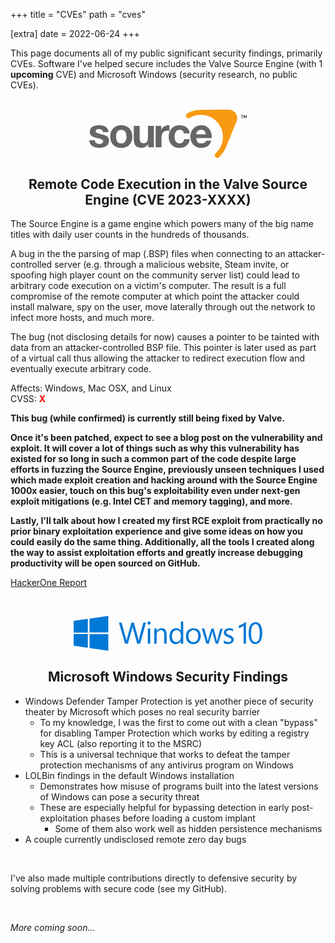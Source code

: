 +++
title = "CVEs"
path = "cves"

[extra]
date = 2022-06-24
+++

This page documents all of my public significant security findings, primarily CVEs. Software I've helped secure includes the Valve Source Engine (with 1 **upcoming** CVE) and Microsoft Windows (security research, no public CVEs).

<br />

<div style="text-align: center">
<svg xmlns="http://www.w3.org/2000/svg" version="1.0" viewBox="0 0 653 200" style="width: 50%">
    <path id="s" d="M 23.174265,127.30566 C 23.345105,137.94646 32.27447,142.24012 41.88716,142.24012 C 48.92322,142.24012 57.8499,139.49325 57.8499,130.90581 C 57.8499,123.52736 47.72124,120.94769 30.2108,117.17352 C 16.133057,114.08151 2.060007,109.10464 2.060007,93.48307 C 2.060007,70.82524 21.630313,64.98736 40.68434,64.98736 C 60.08379,64.98736 77.93614,71.50813 79.82515,93.30914 L 56.65161,93.30914 C 55.96491,83.87105 48.753,81.2952 40.00173,81.2952 C 34.50521,81.2952 26.436292,82.32298 26.436292,89.5344 C 26.436292,98.28964 40.17258,99.48842 54.07397,102.75448 C 68.32343,106.01322 82.22987,111.16441 82.22987,127.64689 C 82.22987,150.99197 61.97311,158.54419 41.71635,158.54419 C 21.118209,158.54419 1.035796,150.8209 4.3e-05,127.30186 L 23.174265,127.30186 L 23.174265,127.30566 z" style="fill: rgb(102, 102, 102);"/>
    <path id="o" d="M 132.69797,64.98736 C 160.68195,64.98736 178.7042,83.52898 178.7042,111.85131 C 178.7042,140.00617 160.68195,158.54419 132.69797,158.54419 C 104.88737,158.54419 86.86166,140.00617 86.86166,111.85131 C 86.86166,83.52898 104.88737,64.98736 132.69797,64.98736 z M 132.69797,140.17662 C 149.34735,140.17662 154.32479,125.92849 154.32479,111.85131 C 154.32479,97.60298 149.34735,83.3551 132.69797,83.3551 C 116.2153,83.3551 111.23876,97.60298 111.23876,111.85131 C 111.23876,125.93216 116.2153,140.17662 132.69797,140.17662 z" style="fill: rgb(102, 102, 102);"/>
    <path id="u" d="M 267.84154,156.14328 L 244.66767,156.14328 L 244.66767,143.78059 L 244.15131,143.78059 C 237.96839,153.73819 227.32763,158.54815 217.02867,158.54815 C 191.1083,158.54815 184.58362,143.95479 184.58362,121.97947 L 184.58362,67.39206 L 208.96356,67.39206 L 208.96356,117.51847 C 208.96356,132.11209 213.25432,139.31944 224.58498,139.31944 C 237.80126,139.31944 243.46864,131.94129 243.46864,113.91114 L 243.46864,67.39206 L 267.84154,67.39206 L 267.84154,156.14328 L 267.84154,156.14328 z" style="fill: rgb(102, 102, 102);"/>
    <path id="r" d="M 275.22786,67.39206 L 298.39747,67.39206 L 298.39747,83.87105 L 298.7416,83.87105 C 303.20385,72.71455 315.22169,64.98736 327.06856,64.98736 C 328.78706,64.98736 330.8462,65.33205 332.39067,65.84498 L 332.39067,88.50642 C 330.15639,87.98681 326.55232,87.6451 323.6388,87.6451 C 305.78507,87.6451 299.60366,100.52025 299.60366,116.14082 L 299.60366,156.1391 L 275.22786,156.1391 L 275.22786,67.39206 z" style="fill: rgb(102, 102, 102);"/>
    <path id="c" d="M 392.47327,98.63502 C 390.92679,88.6801 384.57304,83.35851 374.45166,83.35851 C 358.82678,83.35851 353.67558,99.15056 353.67558,112.19991 C 353.67558,124.90097 358.6564,140.18042 373.93237,140.18042 C 385.26317,140.18042 391.78737,132.97255 393.33148,122.15782 L 416.85081,122.15782 C 413.75902,145.67354 397.45188,158.55188 374.1068,158.55188 C 347.32518,158.55188 329.30293,139.66816 329.30293,113.06111 C 329.30293,85.42197 345.78127,64.99115 374.619,64.99115 C 395.56619,64.99115 414.79105,75.97666 416.33537,98.63502 L 392.47327,98.63502 z" style="fill: rgb(102, 102, 102);"/>
    <path id="e" d="M 443.79962,117.68941 C 444.48616,133.13991 452.0427,140.18042 465.60017,140.18042 C 475.38724,140.18042 483.28518,134.17174 484.82548,128.67838 L 506.28515,128.67838 C 499.41554,149.62227 484.82548,158.54815 464.74427,158.54815 C 436.76234,158.54815 419.42302,139.31944 419.42302,111.85547 C 419.42302,85.24769 437.79073,64.99115 464.74427,64.99115 C 494.95796,64.99115 509.5473,90.39921 507.83286,117.69291 L 443.79962,117.69291 L 443.79962,117.68941 z M 483.45611,102.23889 C 481.22199,89.87977 475.89886,83.35851 464.05292,83.35851 C 448.60601,83.35851 444.14078,95.37624 443.79962,102.23889 L 483.45611,102.23889 z" style="fill: rgb(102, 102, 102);"/>
    <path id="corner" d="M 591.62121,2.48665 C 586.04697,0.20065 580.89574,-0.06695 574.63446,0.012 L 468.52148,0.59412 C 446.62403,-0.51914 425.03851,4.84361 406.38084,15.58449 L 406.40013,15.60658 C 403.06302,17.42549 400.7921,20.97147 400.7921,25.03796 C 400.7921,30.96488 405.60191,35.77118 411.52499,35.77118 C 414.61665,35.77118 417.39203,34.45692 419.35228,32.36755 C 442.68249,19.86338 471.19737,17.45883 497.53351,28.27442 C 544.31211,47.47641 566.74725,101.1626 547.54083,147.93767 C 542.38953,160.48173 534.74005,171.25589 525.42489,179.97016 L 525.50673,180.08542 C 522.31888,181.94514 520.16635,185.39693 520.16635,189.35703 C 520.16635,195.28371 524.97935,200.08631 530.90695,200.08631 C 534.71807,200.08631 538.0654,198.08609 539.96975,195.07581 C 551.31929,184.40553 560.6238,171.2154 566.91837,155.88718 C 567.35224,154.84047 610.8282,48.94267 610.93937,48.65997 C 618.36201,30.58633 609.69577,9.90597 591.62121,2.48665 z" style="fill: rgb(247, 154, 16);"/>
	<path id="T" d="M 634.54004,24.17623 L 634.54004,35.70814 L 632.51721,35.70814 L 632.51721,24.17623 L 628.84345,24.17623 L 628.84345,22.36905 L 638.21448,22.36905 L 638.21448,24.17623 L 634.54004,24.17623 L 634.54004,24.17623 z"/>
    <path id="M" d="M 650.25347,35.70814 L 650.25347,26.78928 L 647.17375,33.28807 L 645.67809,33.28807 L 642.52743,26.78928 L 642.52743,35.70814 L 640.50472,35.70814 L 640.50472,22.36905 L 642.52743,22.36905 L 646.42458,30.66779 L 650.25347,22.36905 L 652.27327,22.36905 L 652.27327,35.70814 L 650.25347,35.70814 L 650.25347,35.70814 z"/>
</svg>

## Remote Code Execution in the Valve Source Engine (CVE 2023-XXXX)

</div>

The Source Engine is a game engine which powers many of the big name titles with daily user counts in the hundreds of thousands.

A bug in the the parsing of map (.BSP) files when connecting to an attacker-controlled server (e.g. through a malicious website, Steam invite, or spoofing high player count on the community server list) could lead to arbitrary code execution on a victim's computer. The result is a full compromise of the remote computer at which point the attacker could install malware, spy on the user, move laterally through out the network to infect more hosts, and much more.

The bug (not disclosing details for now) causes a pointer to be tainted with data from an attacker-controlled BSP file. This pointer is later used as part of a virtual call thus allowing the attacker to redirect execution flow and eventually execute arbitrary code.

Affects: Windows, Mac OSX, and Linux</br>
CVSS: <span style="color: red; font-weight: bold">X</span><br />

**This bug (while confirmed) is currently still being fixed by Valve.**

**Once it's been patched, expect to see a blog post on the vulnerability and exploit. It will cover a lot of things such as why this vulnerability has existed for so long in such a common part of the code despite large efforts in fuzzing the Source Engine, previously unseen techniques I used which made exploit creation and hacking around with the Source Engine 1000x easier, touch on this bug's exploitability even under next-gen exploit mitigations (e.g. Intel CET and memory tagging), and more.**

**Lastly, I'll talk about how I created my first RCE exploit from practically no prior binary exploitation experience and give some ideas on how you could easily do the same thing. Additionally, all the tools I created along the way to assist exploitation efforts and greatly increase debugging productivity will be open sourced on GitHub.**

[HackerOne Report](https://hackerone.com)

<br />

<div style="text-align: center">

<svg xmlns="http://www.w3.org/2000/svg" viewBox="0 0 476 88" style="width: 60%" fill="#0078d6"><path d="M0 12.5l35.7-4.9v34.5H0M40 6.9L87.3 0v41.8H40M0 45.74h35.7v34.6l-35.7-5M40 46.2h47.3v41.4L40 80.9M114 17l6.76.04 10.5 38.1c.75 2.66 1.3 5.38 1.64 8.14 3.66-15.6 8.66-30.8 12.9-46.2l5.85.02 9.04 33c1.13 4.38 2.6 8.7 3.05 13.2 3.3-15.6 8.03-30.8 11.8-46.2l6.66-.03-14.8 53h-7.2l-10.7-38.1c-.6-2.05-.85-4.17-1.04-6.3-.28 1.83-.54 3.68-1 5.47l-10.8 38.8c-2.4.13-4.8.14-7.2.12l-15.4-53m71.94.34a4 4 0 1 1 0 1m.9 13.6h6v38h-6m22.16-31.88c3.43-6.1 11.43-8.92 17.88-6.1 5.13 2 7.04 7.94 7.2 13 .28 8.32.05 16.65.12 24.97-2 0-4 0-6-.01-.1-8 .2-16-.14-24-.16-3.96-1.84-8.72-6.15-9.73-6.3-1.9-12.57 3.77-12.77 10-.18 7.9-.01 15.83-.07 23.74h-6V32h6l-.08 6.12M270 14h6v56h-5.98l-.17-6.1c-4.33 7.78-15.9 9.5-22.5 3.73-4.73-4.07-6.17-10.7-5.92-16.7.05-6.08 2.05-12.5 6.9-16.5 6.3-5.18 17.4-4.88 21.8 2.73l-.04-23.2m-12.9 22.1c-4.8.76-8.05 5.14-8.95 9.67-1.18 5.46-.97 11.8 2.47 16.4 3.72 4.94 11.9 5.05 15.9.38 2.7-2.82 3.48-6.86 3.5-10.6.03-4 .37-8.5-2.28-11.8-2.34-3.33-6.7-4.83-10.6-4m41.77-5c5.35-.47 11.3.37 15.3 4.24 4.54 4.2 5.9 10.7 5.64 16.6-.07 5.35-2.05 10.8-5.97 14.5-8.18 7.44-23.4 5.8-28.6-4.42-4.08-8.57-3.26-20.4 4.2-26.9 2.67-2.26 6.05-3.3 9.4-4.04m-1.08 5.44c-8.8 2.7-10.3 14.2-7.55 21.8 2.2 6.72 10.7 9.7 16.9 6.56 4.15-1.9 6.04-6.6 6.44-10.9.45-5 .05-10.7-3.5-14.6-3-3.38-8.08-4.1-12.3-2.87M323 32h6.26l7.4 27.2c.5 1.7.7 3.46.88 5.22 2.83-10.9 6.4-21.6 9.62-32.4l5.47.03c2.75 10.8 6.17 21.4 8.45 32.4 2.35-10.8 5.7-21.5 8.3-32.2 2-.1 4.02-.13 6.04-.15l-11.3 38h-6.22c-2.7-10.3-6.2-20.4-8.4-30.8-2.6 10.4-6.23 20.5-9.2 30.8h-6l-11.3-38m67-1.1c3.75-.26 7.57.1 11.1 1.48.98 1.86.22 4.3.45 6.4-4.2-2.63-10-4.3-14.6-1.63-3.13 1.7-3.28 6.73-.23 8.6 4.37 2.83 9.92 3.57 13.8 7.2 4.28 4.12 3.24 12-1.77 15.1-6.1 3.88-14.1 3.5-20.5.54l-.05-6.72c4.54 3.46 10.9 5.38 16.4 2.92 3.17-1.6 3.33-6.46.54-8.5-4.37-3.22-10.4-3.73-14.2-7.75-3.83-3.86-3.14-11 1.13-14.2 2.2-2.03 5.2-2.64 8-3.43M432 16.2l2.1-.3V70h-5.92l.07-45.1c-3.77 2.6-7.84 4.84-12.3 6.08l.07-6c5.8-1.97 11.1-5.15 15.9-8.86M456 16.1c5.2-.87 11 1.03 14.1 5.45 4.4 6.2 4.8 14.2 5.02 21.5-.15 7.74-1 16.1-5.94 22.4-4.55 5.97-13.9 7.37-20 2.98-4.95-3.57-6.9-9.8-7.77-15.6-1-8.57-.9-17.6 2.07-25.7 1.88-5.55 6.52-10.3 12.5-11m-.92 5.37c-5.33 2.16-6.86 8.46-7.6 13.6-.78 7.14-.96 14.5.74 21.5.85 3.46 2.64 7.13 6.07 8.65 3.9 1.96 9.1.27 11.1-3.57 3.27-5.65 3.35-12.4 3.4-18.8-.13-6.2-.38-12.8-3.8-18.2-2.03-3.28-6.4-4.6-9.94-3.18"/></svg>

## Microsoft Windows Security Findings

</div>

- Windows Defender Tamper Protection is yet another piece of security theater by Microsoft which poses no real security barrier
  - To my knowledge, I was the first to come out with a clean "bypass" for disabling Tamper Protection which works by editing a registry key ACL (also reporting it to the MSRC)
  - This is a universal technique that works to defeat the tamper protection mechanisms of any antivirus program on Windows
- LOLBin findings in the default Windows installation
  - Demonstrates how misuse of programs built into the latest versions of Windows can pose a security threat
  - These are especially helpful for bypassing detection in early post-exploitation phases before loading a custom implant
    - Some of them also work well as hidden persistence mechanisms
- A couple currently undisclosed remote zero day bugs

<br />

I've also made multiple contributions directly to defensive security by solving problems with secure code (see my GitHub).

<br />

*More coming soon...*
